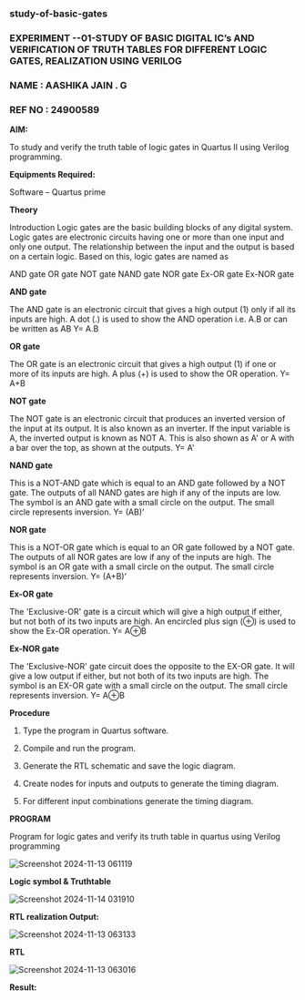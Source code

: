 ### study-of-basic-gates
### EXPERIMENT --01-STUDY OF BASIC DIGITAL IC’s AND VERIFICATION OF TRUTH TABLES FOR DIFFERENT LOGIC GATES, REALIZATION USING VERILOG
### NAME : AASHIKA JAIN . G
### REF NO : 24900589
**AIM:** 

To study and verify the truth table of logic gates in Quartus II using Verilog programming.

**Equipments Required:**

Software – Quartus prime 

**Theory**

Introduction Logic gates are the basic building blocks of any digital system. Logic gates are electronic circuits having one or more than one input and only one output. The relationship between the input and the output is based on a certain logic. Based on this, logic gates are named as

AND gate OR gate NOT gate NAND gate NOR gate Ex-OR gate Ex-NOR gate

**AND gate**

The AND gate is an electronic circuit that gives a high output (1) only if all its inputs are high. A dot (.) is used to show the AND operation i.e. A.B or can be written as AB
Y= A.B

**OR gate** 

The OR gate is an electronic circuit that gives a high output (1) if one or more of its inputs are high. A plus (+) is used to show the OR operation.
Y= A+B

**NOT gate**

The NOT gate is an electronic circuit that produces an inverted version of the input at its output. It is also known as an inverter. If the input variable is A, the inverted output is known as NOT A. This is also shown as A' or A with a bar over the top, as shown at the outputs.
Y= A'

**NAND gate**

This is a NOT-AND gate which is equal to an AND gate followed by a NOT gate. The outputs of all NAND gates are high if any of the inputs are low. The symbol is an AND gate with a small circle on the output. The small circle represents inversion.
Y= (AB)’

**NOR gate**

This is a NOT-OR gate which is equal to an OR gate followed by a NOT gate. The outputs of all NOR gates are low if any of the inputs are high. The symbol is an OR gate with a small circle on the output. The small circle represents inversion.
Y= (A+B)’

**Ex-OR gate**

The 'Exclusive-OR' gate is a circuit which will give a high output if either, but not both of its two inputs are high. An encircled plus sign (⊕) is used to show the Ex-OR operation.
Y= A⊕B

**Ex-NOR gate**

The 'Exclusive-NOR' gate circuit does the opposite to the EX-OR gate. It will give a low output if either, but not both of its two inputs are high. The symbol is an EX-OR gate with a small circle on the output. The small circle represents inversion.
Y= A⊕B

**Procedure** 

1.	Type the program in Quartus software.

2.	Compile and run the program.

3.	Generate the RTL schematic and save the logic diagram.

4.	Create nodes for inputs and outputs to generate the timing diagram.

5.	For different input combinations generate the timing diagram.


**PROGRAM**

Program for logic gates and verify its truth table in quartus using Verilog programming


 ![Screenshot 2024-11-13 061119](https://github.com/user-attachments/assets/634c9a55-7da6-4edd-96bf-c56013b61cbb)


 
**Logic symbol & Truthtable**


![Screenshot 2024-11-14 031910](https://github.com/user-attachments/assets/b71ca240-41b8-44a1-bc74-4200e15e16ae)


**RTL realization Output:**


![Screenshot 2024-11-13 063133](https://github.com/user-attachments/assets/4ecda7c0-3695-4a2c-92a3-89d915ff3761)



**RTL**


![Screenshot 2024-11-13 063016](https://github.com/user-attachments/assets/a9b18d68-bdf2-4469-928c-cf5af8111b20)


**Result:**


